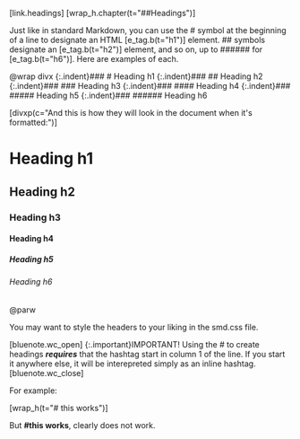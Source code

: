 [link.headings]
[wrap_h.chapter(t="##Headings")]

Just like in standard Markdown, you can use the # symbol at the beginning of a line to designate an HTML [e_tag.b(t="h1")] element. ## symbols designate an [e_tag.b(t="h2")] element, and so on, up to ###### for [e_tag.b(t="h6")]. Here are examples of each.

@wrap divx
{:.indent}### # Heading h1
{:.indent}### ## Heading h2
{:.indent}### ### Heading h3
{:.indent}### #### Heading h4
{:.indent}### ##### Heading h5
{:.indent}### ###### Heading h6

[divxp(c="And this is how they will look in the document when it's formatted:")]

# Heading h1
## Heading h2
### Heading h3
#### Heading h4
##### Heading h5
###### Heading h6
@parw

You may want to style the headers to your liking in the smd.css file.

[bluenote.wc_open]
{:.important}IMPORTANT! Using the # to create headings ***requires*** that the hashtag start in column 1 of the line. If you start it anywhere else, it will be interepreted simply as an inline hashtag.
[bluenote.wc_close]

For example:

[wrap_h(t="# this works")]

But **#this works**, clearly does not work.
